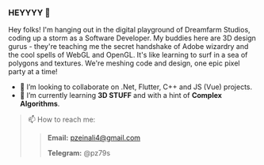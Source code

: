 ### HEYYYY 👋

Hey folks! I'm hanging out in the digital playground of Dreamfarm Studios, coding up a storm as a Software Developer.
My buddies here are 3D design gurus - they're teaching me the secret handshake of Adobe wizardry and the cool spells of WebGL and OpenGL.
It's like learning to surf in a sea of polygons and textures. We're meshing code and design, one epic pixel party at a time!

- 👯 I’m looking to collaborate on .Net, Flutter, C++ and JS (Vue) projects.
- 🌱 I’m currently learning **3D STUFF** and with a hint of **Complex Algorithms**.

>  📫 How to reach me:
> > **Email:** pzeinali4@gmail.com
> > 
> > **Telegram:** @pz79s

<!--
**ParsaZa79/ParsaZa79** is a ✨ _special_ ✨ repository because its `README.md` (this file) appears on your GitHub profile.

Here are some ideas to get you started:

- 🔭 I’m currently working on ...
- 🌱 I’m currently learning ...
- 👯 I’m looking to collaborate on ...
- 🤔 I’m looking for help with ...
- 💬 Ask me about ...
- 📫 How to reach me: ...
- 😄 Pronouns: ...
- ⚡ Fun fact: ...
-->
